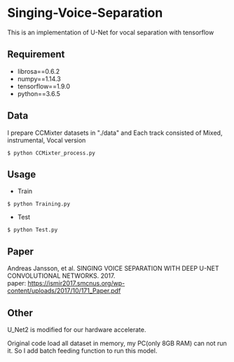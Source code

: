 # Singing-Voice-Separation
This is an implementation of U-Net for vocal separation with tensorflow

## Requirement
- librosa==0.6.2
- numpy==1.14.3
- tensorflow==1.9.0
- python==3.6.5

## Data
I prepare CCMixter datasets in "./data" and Each track consisted of Mixed, instrumental, Vocal version
<pre><code>$ python CCMixter_process.py</code></pre>

## Usage
- Train
<pre><code>$ python Training.py</code></pre>
- Test
<pre><code>$ python Test.py</code></pre>

## Paper
Andreas Jansson, et al. SINGING VOICE SEPARATION WITH DEEP U-NET CONVOLUTIONAL NETWORKS. 2017. <br> paper: https://ismir2017.smcnus.org/wp-content/uploads/2017/10/171_Paper.pdf

## Other

U_Net2 is modified for our hardware accelerate.

Original code load all dataset in memory, my PC(only 8GB RAM) can not run it. So I add batch feeding function to run this model.

